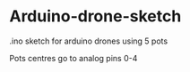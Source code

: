 # Arduino-drone-sketch
.ino sketch for arduino drones using 5 pots 


Pots centres go to analog pins 0-4


